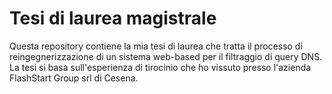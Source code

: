 # Tesi di laurea magistrale
Questa repository contiene la mia tesi di laurea che tratta il processo di reingegnerizzazione di un sistema web-based per il filtraggio di query DNS. La tesi si basa sull'esperienza di tirocinio che ho vissuto presso l'azienda FlashStart Group srl di Cesena.
